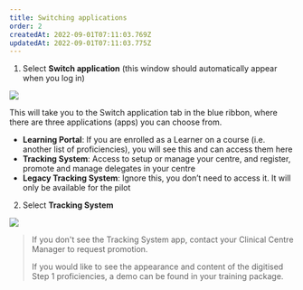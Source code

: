```yaml
---
title: Switching applications
order: 2
createdAt: 2022-09-01T07:11:03.769Z
updatedAt: 2022-09-01T07:11:03.775Z
---
```

1. Select **Switch application** (this window should automatically appear when you log in)​



![](/img/ad-1-11-Switching.jpg)

This will take you to the Switch application tab in the blue ribbon, where there are three applications (apps) you can choose from.​

* **Learning Portal**: If you are enrolled as a Learner on a course (i.e. another list of proficiencies), you will see this and can access them here​
* **Tracking System**: Access to setup or manage your centre, and register, promote and manage delegates in your centre​
* **Legacy Tracking System**: Ignore this, you don’t need to access it. It will only be available for the pilot​

2. Select **Tracking System​**

![](/img/ad-1-12-Logging-in.jpg)

> If you don't see the Tracking System app, contact your Clinical Centre Manager to request promotion​.
>
> If you would like to see the appearance and content of the digitised Step 1 proficiencies, a demo can be found in your training package​.
